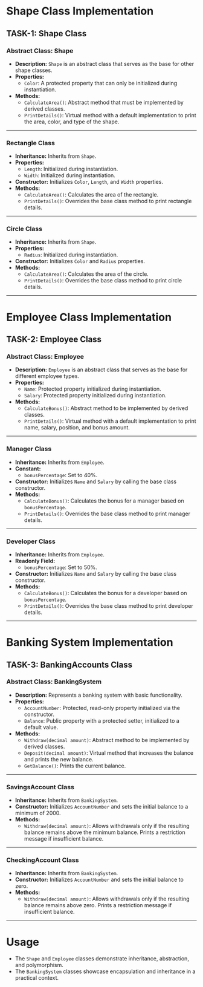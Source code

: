 # Shape Class Implementation
 
## TASK-1: Shape Class
 
### Abstract Class: Shape
- **Description:** `Shape` is an abstract class that serves as the base for other shape classes.
- **Properties:**
  - `Color`: A protected property that can only be initialized during instantiation.
- **Methods:**
  - `CalculateArea()`: Abstract method that must be implemented by derived classes.
  - `PrintDetails()`: Virtual method with a default implementation to print the area, color, and type of the shape.
 
---
 
### Rectangle Class
- **Inheritance:** Inherits from `Shape`.
- **Properties:**
  - `Length`: Initialized during instantiation.
  - `Width`: Initialized during instantiation.
- **Constructor:** Initializes `Color`, `Length`, and `Width` properties.
- **Methods:**
  - `CalculateArea()`: Calculates the area of the rectangle.
  - `PrintDetails()`: Overrides the base class method to print rectangle details.
 
---
 
### Circle Class
- **Inheritance:** Inherits from `Shape`.
- **Properties:**
  - `Radius`: Initialized during instantiation.
- **Constructor:** Initializes `Color` and `Radius` properties.
- **Methods:**
  - `CalculateArea()`: Calculates the area of the circle.
  - `PrintDetails()`: Overrides the base class method to print circle details.
 
---
 
# Employee Class Implementation
 
## TASK-2: Employee Class
 
### Abstract Class: Employee
- **Description:** `Employee` is an abstract class that serves as the base for different employee types.
- **Properties:**
  - `Name`: Protected property initialized during instantiation.
  - `Salary`: Protected property initialized during instantiation.
- **Methods:**
  - `CalculateBonus()`: Abstract method to be implemented by derived classes.
  - `PrintDetails()`: Virtual method with a default implementation to print name, salary, position, and bonus amount.
 
---
 
### Manager Class
- **Inheritance:** Inherits from `Employee`.
- **Constant:**
  - `bonusPercentage`: Set to 40%.
- **Constructor:** Initializes `Name` and `Salary` by calling the base class constructor.
- **Methods:**
  - `CalculateBonus()`: Calculates the bonus for a manager based on `bonusPercentage`.
  - `PrintDetails()`: Overrides the base class method to print manager details.
 
---
 
### Developer Class
- **Inheritance:** Inherits from `Employee`.
- **Readonly Field:**
  - `bonusPercentage`: Set to 50%.
- **Constructor:** Initializes `Name` and `Salary` by calling the base class constructor.
- **Methods:**
  - `CalculateBonus()`: Calculates the bonus for a developer based on `bonusPercentage`.
  - `PrintDetails()`: Overrides the base class method to print developer details.
 
---
 
# Banking System Implementation
 
## TASK-3: BankingAccounts Class
 
### Abstract Class: BankingSystem
- **Description:** Represents a banking system with basic functionality.
- **Properties:**
  - `AccountNumber`: Protected, read-only property initialized via the constructor.
  - `Balance`: Public property with a protected setter, initialized to a default value.
- **Methods:**
  - `Withdraw(decimal amount)`: Abstract method to be implemented by derived classes.
  - `Deposit(decimal amount)`: Virtual method that increases the balance and prints the new balance.
  - `GetBalance()`: Prints the current balance.
 
---
 
### SavingsAccount Class
- **Inheritance:** Inherits from `BankingSystem`.
- **Constructor:** Initializes `AccountNumber` and sets the initial balance to a minimum of 2000.
- **Methods:**
  - `Withdraw(decimal amount)`: Allows withdrawals only if the resulting balance remains above the minimum balance. Prints a restriction message if insufficient balance.
 
---
 
### CheckingAccount Class
- **Inheritance:** Inherits from `BankingSystem`.
- **Constructor:** Initializes `AccountNumber` and sets the initial balance to zero.
- **Methods:**
  - `Withdraw(decimal amount)`: Allows withdrawals only if the resulting balance remains above zero. Prints a restriction message if insufficient balance.
 
---
 
# Usage
- The `Shape` and `Employee` classes demonstrate inheritance, abstraction, and polymorphism.
- The `BankingSystem` classes showcase encapsulation and inheritance in a practical context.